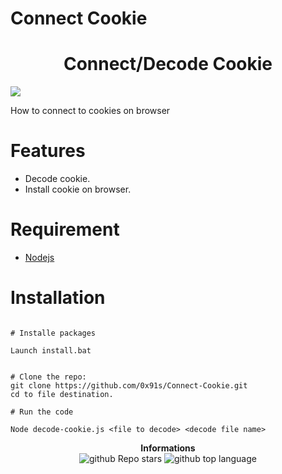 
# Connect Cookie

<h1 align="center">Connect/Decode Cookie</h1>


[![](https://www.codefactor.io/repository/github.com/0x91s/Connect-Cookie/)](https://www.codefactor.io/repository/github.com/0x91s/Connect-Cookie/)<br>

How to connect to cookies on browser


# Features

- Decode cookie.
- Install cookie on browser.

# Requirement

- [Nodejs](https://nodejs.org/en/)



# Installation

```t

# Installe packages

Launch install.bat


# Clone the repo:
git clone https://github.com/0x91s/Connect-Cookie.git
cd to file destination.

# Run the code

Node decode-cookie.js <file to decode> <decode file name>

```
<p align="center"> 
    <b>Informations</b><br>
    <img alt="github Repo stars" src="https://img.shields.io/github/0x91s/Connect-Cookie?style=social">
    <img alt="github top language" src="https://img.shields.io/github/0x91s/Connect-Cookie">

</p>

